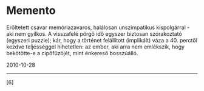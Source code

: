 # Memento

Erőltetett csavar memóriazavaros, halálosan unszimpatikus kispolgárral - aki nem gyilkos. A visszafelé pörgő idő egyszer biztosan szórakoztató (egyszeri puzzle); kár, hogy a történet felállított (implikált) váza a 40. perctől kezdve teljességgel hihetetlen: az ember, aki arra nem emlékszik, hogy bekötötte-e a cipőfűzöjét, mint énkereső bosszúálló.


2010-10-28 

----

[6]
